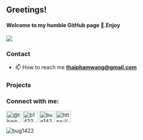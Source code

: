 <link rel='stylesheet' href='./README.css'/>

## Greetings!
#### Welcome to my humble GitHub page 👋.Enjoy
![](https://komarev.com/ghpvc/?username=bug1422&color=orange)
### Contact
- 📫 How to reach me **thaiphamwang@gmail.com**

### Projects
<!-- BLOG-POST-LIST:START -->
<!-- BLOG-POST-LIST:END -->
<h3 align="left">Connect with me:</h3>
<p align="left">
<a href="https://www.youtube.com/c/@thaiphamquang52" target="blank"><img align="center" src="https://raw.githubusercontent.com/rahuldkjain/github-profile-readme-generator/master/src/images/icons/Social/youtube.svg" alt="@thaiphamquang52" height="30" width="40" /></a>
<a href="https://www.hackerrank.com/b1422" target="blank"><img align="center" src="https://raw.githubusercontent.com/rahuldkjain/github-profile-readme-generator/master/src/images/icons/Social/hackerrank.svg" alt="b1422" height="30" width="40" /></a>
<a href="https://www.leetcode.com/bug1422" target="blank"><img align="center" src="https://raw.githubusercontent.com/rahuldkjain/github-profile-readme-generator/master/src/images/icons/Social/leet-code.svg" alt="bug1422" height="30" width="40" /></a>
<a href="/https://bug1422.github.io/deploy-github/" target="blank"><img align="center" src="https://raw.githubusercontent.com/rahuldkjain/github-profile-readme-generator/master/src/images/icons/Social/rss.svg" alt="https://bug1422.github.io/deploy-github/" height="30" width="40" /></a>
</p>


<p><img align="center" src="https://github-readme-streak-stats.herokuapp.com/?user=bug1422&" alt="bug1422" /></p>

